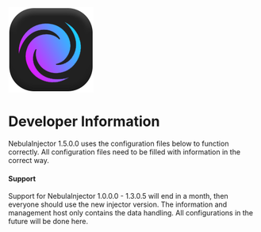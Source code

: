 ![alt text](https://github.com/sojournercntl/NebulaInjector/blob/Configuration/ImageResource/NebulaInjectorLogo.png "NebulaInjector")

# Developer Information
NebulaInjector 1.5.0.0 uses the configuration files below to function correctly. All configuration files need to be filled with information in the correct way.

#### Support
Support for NebulaInjector 1.0.0.0 - 1.3.0.5 will end in a month, then everyone should use the new injector version. The information and management host only contains the data handling. All configurations in the future will be done here.

